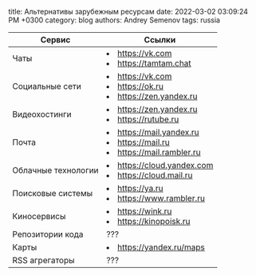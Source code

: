 title: Альтернативы зарубежным ресурсам
date: 2022-03-02 03:09:24 PM +0300
category: blog
authors: Andrey Semenov
tags: russia

|Сервис|Ссылки|
|---|---|
|Чаты|<li><a href="https://vk.com" target="_blank">https://vk.com</a></li> <li><a href="https://tamtam.chat" target="_blank">https://tamtam.chat</a></li>|
|Социальные сети|<li><a href="https://vk.com" target="_blank">https://vk.com</a></li><li><a href="https://ok.ru" target="_blank">https://ok.ru</a></li><li><a href="https://zen.yandex.ru" target="_blank">https://zen.yandex.ru</a></li>|
|Видеохостинги|<li><a href="https://zen.yandex.ru" target="_blank">https://zen.yandex.ru</a></li> <li><a href="https://rutube.ru" target="_blank">https://rutube.ru</a></li>|
|Почта|<li><a href="https://mail.yandex.ru" target="_blank">https://mail.yandex.ru</a></li> <li><a href="https://mail.ru" target="_blank">https://mail.ru</a></li> <li><a href="https://mail.rambler.ru" target="_blank">https://mail.rambler.ru</a></li>|
|Облачные технологии|<li><a href="https://cloud.yandex.com" target="_blank">https://cloud.yandex.com</a></li> <li><a href="https://cloud.mail.ru" target="_blank">https://cloud.mail.ru</a></li>|
|Поисковые системы|<li><a href="https://ya.ru" target="_blank">https://ya.ru</a></li> <li><a href="https://www.rambler.ru" target="_blank">https://www.rambler.ru</a></li>|
|Киносервисы|<li><a href="https://wink.ru" target="_blank">https://wink.ru</a></li> <li><a href="https://kinopoisk.ru" target="_blank">https://kinopoisk.ru</a></li>|
|Репозитории кода|???|
|Карты|<li><a href="https://yandex.ru/maps" target="_blank">https://yandex.ru/maps</a></li>|
|RSS агрегаторы|???|
